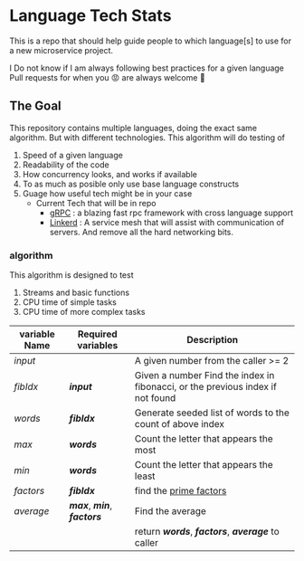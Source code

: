 # Language Tech Stats
This is a repo that should help guide people to which language[s] to use for a new microservice project. 

I Do not know if I am always following best practices for a given language
Pull requests for when you :rage: are always welcome :tada:

## The Goal
This repository contains multiple languages, doing the exact same algorithm. But with different technologies.
This algorithm will do testing of 
1. Speed of a given language
1. Readability of the code
1. How concurrency looks, and works if available
1. To as much as posible only use base language constructs
1. Guage how useful tech might be in your case
    * Current Tech that will be in repo
        * [gRPC](https://www.grpc.io) : a blazing fast rpc framework with cross language support
        * [Linkerd](https://www.linkerd.io) : A service mesh that will assist with communication of servers. And remove all the hard networking bits.


### algorithm
This algorithm is designed to test 
1. Streams and basic functions
1. CPU time of simple tasks
1. CPU time of more complex tasks


|variable Name | Required variables |  Description | 
|----|----|----|
| _input_ |  | A given number from the caller >= 2 |
| _fibIdx_ | **_input_** | Given a number Find the index in fibonacci, or the previous index if not found |
| _words_  | **_fibIdx_** | Generate seeded list of words to the count of above index | 
| _max_ | **_words_** | Count the letter that appears the most | 
| _min_ | **_words_** | Count the letter that appears the least | 
| _factors_| **_fibIdx_** | find the [prime factors](https://www.mathsisfun.com/prime-factorization.html) | 
| _average_ | **_max_**,  **_min_**, **_factors_** | Find the average |
| | | return **_words_**, **_factors_**, **_average_** to caller |



